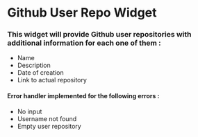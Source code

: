 # Github User Repo Widget


### This widget will provide Github user repositories with additional information for each one of them :
- Name 
- Description
- Date of creation
- Link to actual repository

#### Error handler implemented for the following errors :
- No input
- Username not found
- Empty user repository
